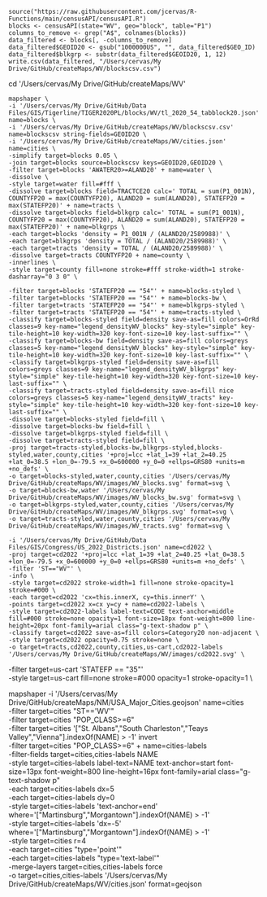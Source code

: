 ```{r}
source("https://raw.githubusercontent.com/jcervas/R-Functions/main/censusAPI/censusAPI.R")
blocks <- censusAPI(state="WV", geo="block", table="P1")
columns_to_remove <- grep("A$", colnames(blocks))
data_filtered <- blocks[, -columns_to_remove]
data_filtered$GEOID20 <- gsub("1000000US", "", data_filtered$GEO_ID)
data_filtered$blkgrp <- substr(data_filtered$GEOID20, 1, 12)
write.csv(data_filtered, "/Users/cervas/My Drive/GitHub/createMaps/WV/blockscsv.csv")
```

cd '/Users/cervas/My Drive/GitHub/createMaps/WV'

```
mapshaper \
-i '/Users/cervas/My Drive/GitHub/Data Files/GIS/Tigerline/TIGER2020PL/blocks/WV/tl_2020_54_tabblock20.json' name=blocks \
-i '/Users/cervas/My Drive/GitHub/createMaps/WV/blockscsv.csv' name=blockscsv string-fields=GEOID20 \
-i '/Users/cervas/My Drive/GitHub/createMaps/WV/cities.json' name=cities \
-simplify target=blocks 0.05 \
-join target=blocks source=blockscsv keys=GEOID20,GEOID20 \
-filter target=blocks 'AWATER20>=ALAND20' + name=water \
-dissolve \
-style target=water fill=#fff \
-dissolve target=blocks field=TRACTCE20 calc=' TOTAL = sum(P1_001N), COUNTYFP20 = max(COUNTYFP20), ALAND20 = sum(ALAND20), STATEFP20 = max(STATEFP20)' + name=tracts \
-dissolve target=blocks field=blkgrp calc=' TOTAL = sum(P1_001N), COUNTYFP20 = max(COUNTYFP20), ALAND20 = sum(ALAND20), STATEFP20 = max(STATEFP20)' + name=blkgrps \
-each target=blocks 'density = P1_001N / (ALAND20/2589988)' \
-each target=blkgrps 'density = TOTAL / (ALAND20/2589988)' \
-each target=tracts 'density = TOTAL / (ALAND20/2589988)' \
-dissolve target=tracts COUNTYFP20 + name=county \
-innerlines \
-style target=county fill=none stroke=#fff stroke-width=1 stroke-dasharray="0 3 0" \
```

```
-filter target=blocks 'STATEFP20 == "54"' + name=blocks-styled \
-filter target=blocks 'STATEFP20 == "54"' + name=blocks-bw \
-filter target=tracts 'STATEFP20 == "54"' + name=blkgrps-styled \
-filter target=tracts 'STATEFP20 == "54"' + name=tracts-styled \
-classify target=blocks-styled field=density save-as=fill colors=OrRd classes=9 key-name="legend_densityWV_blocks" key-style="simple" key-tile-height=10 key-width=320 key-font-size=10 key-last-suffix="" \
-classify target=blocks-bw field=density save-as=fill colors=greys classes=5 key-name="legend_densityWV_blocks" key-style="simple" key-tile-height=10 key-width=320 key-font-size=10 key-last-suffix="" \
-classify target=blkgrps-styled field=density save-as=fill colors=greys classes=9 key-name="legend_densityWV_blkgrps" key-style="simple" key-tile-height=10 key-width=320 key-font-size=10 key-last-suffix="" \
-classify target=tracts-styled field=density save-as=fill nice colors=greys classes=5 key-name="legend_densityWV_tracts" key-style="simple" key-tile-height=10 key-width=320 key-font-size=10 key-last-suffix="" \
-dissolve target=blocks-styled field=fill \
-dissolve target=blocks-bw field=fill \
-dissolve target=blkgrps-styled field=fill \
-dissolve target=tracts-styled field=fill \
-proj target=tracts-styled,blocks-bw,blkgrps-styled,blocks-styled,water,county,cities '+proj=lcc +lat_1=39 +lat_2=40.25 +lat_0=38.5 +lon_0=-79.5 +x_0=600000 +y_0=0 +ellps=GRS80 +units=m +no_defs' \
-o target=blocks-styled,water,county,cities '/Users/cervas/My Drive/GitHub/createMaps/WV/images/WV_blocks.svg' format=svg \
-o target=blocks-bw,water '/Users/cervas/My Drive/GitHub/createMaps/WV/images/WV_blocks_bw.svg' format=svg \
-o target=blkgrps-styled,water,county,cities '/Users/cervas/My Drive/GitHub/createMaps/WV/images/WV_blkgrps.svg' format=svg \
-o target=tracts-styled,water,county,cities '/Users/cervas/My Drive/GitHub/createMaps/WV/images/WV_tracts.svg' format=svg \

```

```
-i '/Users/cervas/My Drive/GitHub/Data Files/GIS/Congress/US_2022_Districts.json' name=cd2022 \
-proj target=cd2022 '+proj=lcc +lat_1=39 +lat_2=40.25 +lat_0=38.5 +lon_0=-79.5 +x_0=600000 +y_0=0 +ellps=GRS80 +units=m +no_defs' \
-filter 'ST=="WV"' \
-info \
-style target=cd2022 stroke-width=1 fill=none stroke-opacity=1 stroke=#000 \
-each target=cd2022 'cx=this.innerX, cy=this.innerY' \
-points target=cd2022 x=cx y=cy + name=cd2022-labels \
-style target=cd2022-labels label-text=CODE text-anchor=middle fill=#000 stroke=none opacity=1 font-size=18px font-weight=800 line-height=20px font-family=arial class="g-text-shadow p" \
-classify target=cd2022 save-as=fill colors=Category20 non-adjacent \
-style target=cd2022 opacity=0.75 stroke=none \
-o target=tracts,cd2022,county,cities,us-cart,cd2022-labels '/Users/cervas/My Drive/GitHub/createMaps/WV/images/cd2022.svg' \
```


-filter target=us-cart 'STATEFP == "35"' \
-style target=us-cart fill=none stroke=#000 opacity=1 stroke-opacity=1 \

mapshaper -i '/Users/cervas/My Drive/GitHub/createMaps/NM/USA_Major_Cities.geojson' name=cities \
-filter target=cities "ST=='WV'" \
-filter target=cities "POP_CLASS>=6" \
-filter target=cities '["St. Albans","South Charleston","Teays Valley","Vienna"].indexOf(NAME) > -1' invert \
-filter target=cities "POP_CLASS>=6" + name=cities-labels \
-filter-fields target=cities,cities-labels NAME \
-style target=cities-labels label-text=NAME text-anchor=start font-size=13px font-weight=800 line-height=16px font-family=arial class="g-text-shadow p" \
-each target=cities-labels dx=5 \
-each target=cities-labels dy=0 \
-style target=cities-labels 'text-anchor=end' where='["Martinsburg","Morgantown"].indexOf(NAME) > -1' \
-style target=cities-labels 'dx=-5' where='["Martinsburg","Morgantown"].indexOf(NAME) > -1' \
-style target=cities r=4 \
-each target=cities "type='point'" \
-each target=cities-labels "type='text-label'" \
-merge-layers target=cities,cities-labels force \
-o target=cities,cities-labels '/Users/cervas/My Drive/GitHub/createMaps/WV/cities.json' format=geojson